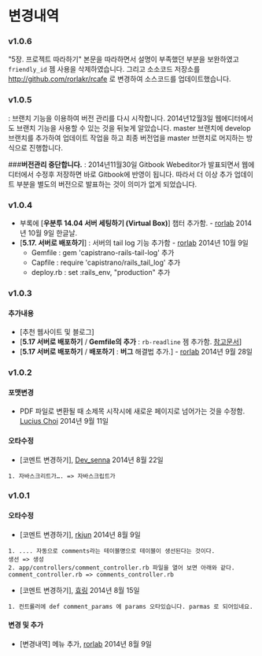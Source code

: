 # 변경내역

### v1.0.6

"5장. 프로젝트 따라하기" 본문을 따라하면서 설명이 부족했던 부분을 보완하였고 `friendly_id` 젬 사용을 삭제하였습니다. 그리고 소소코드 저장소를 http://github.com/rorlakr/rcafe 로 변경하여 소스코드를 업데이트했습니다. 

### v1.0.5

: 브랜치 기능을 이용하여 버전 관리를 다시 시작합니다. 
2014년12월3일 웹에디터에서도 브랜치 기능을 사용할 수 있는 것을 뒤늦게 알았습니다. master 브랜치에 develop 브랜치를 추가하여 업데이트 작업을 하고 최종 버전업을 master 브랜치로 머지하는 방식으로 진행합니다. 

###**버전관리 중단합니다.** 
: 2014년11월30일 Gitbook Webeditor가 발표되면서 웹에디터에서 수정후 저장하면 바로 Gitbook에 반영이 됩니다. 따라서 더 이상 추가 업데이트 부분을 별도의 버전으로 발표하는 것이 의미가 없게 되었습니다. 

### v1.0.4

* 부록에 [**우분투 14.04 서버 세팅하기 (Virtual Box)**] 챕터 추가함. - [rorlab](mailto:rorlab@gmail.com) 2014년 10월 9일 한글날.
* [**5.17. 서버로 배포하기**] : 서버의 tail log 기능 추가함 - [rorlab](mailto:rorlab@gmail.com) 2014년 10월 9일
  * Gemfile : gem 'capistrano-rails-tail-log' 추가
  * Capfile : require 'capistrano/rails_tail_log' 추가
  * deploy.rb : set :rails_env, "production" 추가

### v1.0.3

#### 추가내용

* [추천 웹사이트 및 블로그]
* [**5.17 서버로 배포하기** / **Gemfile의 추가** : `rb-readline` 젬 추가함. [참고문서](http://vvv.tobiassjosten.net/ruby/readline-in-ruby-with-rbenv/)]
* [**5.17 서버로 배포하기** / **배포하기** : **버그** 해결법 추가.] - [rorlab](mailto:rorlab@gmail.com) 2014년 9월 28일

### v1.0.2

#### 포맷변경

* PDF 파일로 변환될 때 소제목 시작시에 새로운 페이지로 넘어가는 것을 수정함. [Lucius Choi](maitlto:lucius.choi@gmail.com) 2014년 9월 11일

#### 오타수정

* [코멘트 변경하기], [Dev_senna](mailto:dev.senna@gmail.com ) 2014년 8월 22일

```
1. 자바스크리트가…. => 자바스크립트가
```

### v1.0.1

#### 오타수정

* [코멘트 변경하기], [rkjun](mailto:juntai81@gmail.com) 2014년 8월 9일

```
1. .... 자동으로 comments라는 테이블명으로 테이블이 생선된다는 것이다.
생선 => 생성
2. app/controllers/comment_controller.rb 파일을 열어 보면 아래와 같다.
comment_controller.rb => comments_controller.rb
```

* [코멘트 변경하기], [효링](mailto:dev.jinak@gmail.com) 2014년 8월 15일

```
1. 컨트롤러에 def comment_params 에 params 오타있습니다. parmas 로 되어있네요.
```


#### 변경 및 추가

* [변경내역] 메뉴 추가, [rorlab](mailto:rorlab@gmail.com) 2014년 8월 9일
